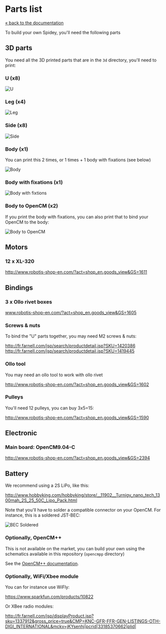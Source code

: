 # Parts list

[« back to the documentation](index.md)

To build your own Spidey, you'll need the following parts

## 3D parts

You need all the 3D printed parts that are in the `3d` directory, you'll need to print:


### U (x8)

![U](../3d/imgs/u.png) 


### Leg (x4)

![Leg](../3d/imgs/leg.png) 


### Side (x8)

![Side](../3d/imgs/side.png) 

### Body (x1)

You can print this 2 times, or 1 times + 1 body with fixations (see below)

![Body](../3d/imgs/body.png) 

### Body with fixations (x1)

![Body with fixtions](../3d/imgs/body_with_fixations.png) 

### Body to OpenCM (x2)

If you print the body with fixations, you can also print that to
bind your OpenCM to the body:

![Body to OpenCM](../3d/imgs/body_to_opencm.png) 

## Motors

### 12 x XL-320

http://www.robotis-shop-en.com/?act=shop_en.goods_view&GS=1611

## Bindings

### 3 x Ollo rivet boxes

www.robotis-shop-en.com/?act=shop_en.goods_view&GS=1605

### Screws & nuts

To bind the "U" parts together, you may need M2 screws & nuts:

http://fr.farnell.com/jsp/search/productdetail.jsp?SKU=1420386
http://fr.farnell.com/jsp/search/productdetail.jsp?SKU=1419445

### Ollo tool

You may need an ollo tool to work with ollo rivet

http://www.robotis-shop-en.com/?act=shop_en.goods_view&GS=1602

### Pulleys

You'll need 12 pulleys, you can buy 3x5=15:

http://www.robotis-shop-en.com/?act=shop_en.goods_view&GS=1590

## Electronic

### Main board: OpenCM9.04-C

http://www.robotis-shop-en.com/?act=shop_en.goods_view&GS=2394

## Battery

We recommend using a 2S LiPo, like this:

http://www.hobbyking.com/hobbyking/store/__11902__Turnigy_nano_tech_1300mah_2S_25_50C_Lipo_Pack.html

Note that you'll have to solder a compatible  connector on your OpenCM. For instance, this is a soldered
JST-BEC:

![BEC Soldered](imgs/bec-solder.jpg)

### Optionally, OpenCM++

This is not available on the market, you can build your own using the schematics available in this repository (`opencmpp` directory)

See the [OpenCM++ documentation](opencmpp.md).

### Optionally, WiFi/Xbee module

You can for instance use WiFly:

https://www.sparkfun.com/products/10822

Or XBee radio modules:

http://fr.farnell.com/jsp/displayProduct.jsp?sku=1337912&gross_price=true&CMP=KNC-GFR-FFR-GEN-LISTINGS-OTH-DIGI_INTERNATIONAL&mckv=jKYsenhj|pcrid|33185370662|plid|
